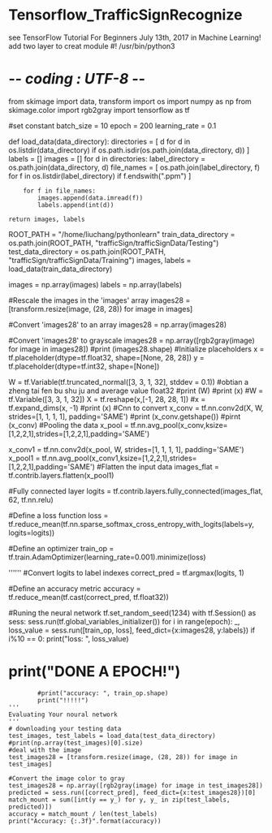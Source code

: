 # Tensorflow_TrafficSignRecognize
see TensorFlow Tutorial For Beginners July 13th, 2017 in Machine Learning!  add two layer to creat module
#! /usr/bin/python3
# -*- coding : UTF-8 -*-


from skimage import data, transform
import os
import numpy as np
from skimage.color import rgb2gray
import tensorflow as tf

#set constant
batch_size = 10
epoch = 200
learning_rate = 0.1


def load_data(data_directory):
    directories = [ d for d in os.listdir(data_directory) if os.path.isdir(os.path.join(data_directory, d)) ]
    labels = []
    images = []
    for d in directories:
        label_directory = os.path.join(data_directory, d)
        file_names = [ os.path.join(label_directory, f) for f in os.listdir(label_directory) if f.endswith(".ppm") ]
    
        for f in file_names:
            images.append(data.imread(f))
            labels.append(int(d))
    
    return images, labels

ROOT_PATH = "/home/liuchang/pythonlearn"
train_data_directory = os.path.join(ROOT_PATH, "trafficSign/trafficSignData/Testing")
test_data_directory = os.path.join(ROOT_PATH, "trafficSign/trafficSignData/Training")
images, labels = load_data(train_data_directory)

images = np.array(images)
labels = np.array(labels)

#Rescale the images in the 'images' array
images28 = [transform.resize(image, (28, 28)) for image in images]

#Convert 'images28' to an array
images28 = np.array(images28)

#Convert 'images28' to grayscale
images28 = np.array([rgb2gray(image) for image in images28])
#print (images28.shape)
#Initialize placeholders
x = tf.placeholder(dtype=tf.float32, shape=[None, 28, 28])
y = tf.placeholder(dtype=tf.int32, shape=[None])

W = tf.Variable(tf.truncated_normal([3, 3, 1, 32], stddev = 0.1))  #obtian a zheng tai fen bu shu ju  and average value float32
#print (W)
#print (x)
#W = tf.Variable([3, 3, 1, 32])
X = tf.reshape(x,[-1, 28, 28, 1])
#x = tf.expand_dims(x, -1)
#print (x)
#Cnn to convert
x_conv = tf.nn.conv2d(X, W, strides=[1, 1, 1, 1], padding='SAME')
#print (x_conv.getshape())
#pirnt (x_conv)
#Pooling the data
x_pool = tf.nn.avg_pool(x_conv,ksize=[1,2,2,1],strides=[1,2,2,1],padding='SAME')

x_conv1 = tf.nn.conv2d(x_pool, W, strides=[1, 1, 1, 1], padding='SAME')
x_pool1 = tf.nn.avg_pool(x_conv1,ksize=[1,2,2,1],strides=[1,2,2,1],padding='SAME')
#Flatten the input data
images_flat = tf.contrib.layers.flatten(x_pool1)

#Fully connected layer
logits = tf.contrib.layers.fully_connected(images_flat, 62, tf.nn.relu)

#Define a loss function
loss = tf.reduce_mean(tf.nn.sparse_softmax_cross_entropy_with_logits(labels=y, logits=logits))

#Define an optimizer
train_op = tf.train.AdamOptimizer(learning_rate=0.001).minimize(loss)


''''''
#Convert logits to label indexes
correct_pred = tf.argmax(logits, 1)

#Define an accuracy metric
accuracy = tf.reduce_mean(tf.cast(correct_pred, tf.float32))

#Runing the neural network
tf.set_random_seed(1234)
with tf.Session() as sess:
    sess.run(tf.global_variables_initializer())
    for i in range(epoch):
        _, loss_value = sess.run([train_op, loss], feed_dict={x:images28, y:labels})
        if i%10 == 0:
            print("loss: ", loss_value)
  #      print("DONE A EPOCH!")
            #print("accuracy: ", train_op.shape)
            print("!!!!!")
    '''
    Evaluating Your noural network
    '''   
    # downloading your testing data
    test_images, test_labels = load_data(test_data_directory)
    #print(np.array(test_images)[0].size)
    #deal with the image
    test_images28 = [transform.resize(image, (28, 28)) for image in test_images]

    #Convert the image color to gray
    test_images28 = np.array([rgb2gray(image) for image in test_images28])
    predicted = sess.run([correct_pred], feed_dict={x:test_images28})[0]
    match_mount = sum([int(y == y_) for y, y_ in zip(test_labels, predicted)])
    accuracy = match_mount / len(test_labels)
    print("Accuracy: {:.3f}".format(accuracy))
